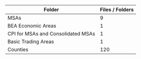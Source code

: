| Folder                             |   Files / Folders |
|------------------------------------|-------------------|
| MSAs                               |                 9 |
| BEA Economic Areas                 |                 1 |
| CPI for MSAs and Consolidated MSAs |                 1 |
| Basic Trading Areas                |                 1 |
| Counties                           |               120 |